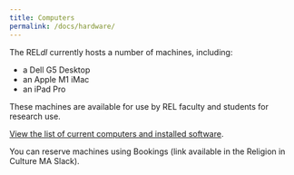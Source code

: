 ```yaml
---
title: Computers
permalink: /docs/hardware/
---
```


The REL*dl* currently hosts a number of machines, including:

- a Dell G5 Desktop
- an Apple M1 iMac
- an iPad Pro

These machines are available for use by REL faculty and students for research use.

[View the list of current computers and installed software](https://jeriwieringa.notion.site/b96575311ff3404198b3f42819f4ea9f?v=90e4cc4d03dd462ea7a8846c0c9c33b8).

You can reserve machines using Bookings (link available in the Religion in Culture MA Slack).


